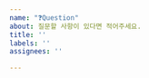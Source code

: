 ```yaml
---
name: "❓Question"
about: 질문할 사항이 있다면 적어주세요.
title: ''
labels: ''
assignees: ''

---
```



